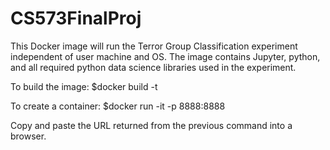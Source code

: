 # CS573FinalProj
This Docker image will run the Terror Group Classification experiment independent of user machine and OS. 
The image contains Jupyter, python, and all required python data science libraries used in the experiment.

To build the image:
$docker build -t <image-name>

To create a container:
$docker run -it -p 8888:8888 <image-name>

Copy and paste the URL returned from the previous command into a browser.
